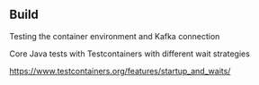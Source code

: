 ## Build


Testing the container environment and Kafka connection 




Core Java tests with Testcontainers with different wait strategies

https://www.testcontainers.org/features/startup_and_waits/





